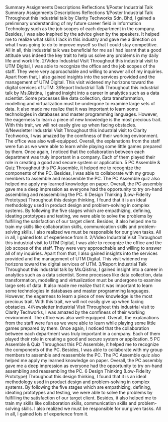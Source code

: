 Summary
Assignments	Descriptions	Reflections
1/Poster	Industrial Talk	Summary
Assignments	Descriptions	Reflections
1/Poster	Industrial Talk	Throughout this industrial talk by Clarity Techworks Sdn. Bhd, I gained a preliminary understanding of my future career field in Information Technology such as the job scopes of each department in the company. Besides, I was also inspired by the advice given by the speakers. It helped me to realize what skills I lack in this industry and gave me a direction on what I was going to do to improve myself so that I could stay competitive. All in all, this industrial talk was beneficial for me as I had learnt that a good attitude was indeed the key trait to help us solve any problems in my daily life and work life.
2/Video	Industrial Visit	Throughout this industrial visit to UTM Digital, I was able to recognize the office and the job scopes of the staff. They were very approachable and willing to answer all of my inquiries. Apart from that, I also gained insights into the services provided and the management of UTM Digital. This visit widened my horizons toward the digital services of UTM.
3/Report	Industrial Talk	Throughout this industrial talk by Ms.Qistina, I gained insight into a career in analytics such as a data scientist. Some processes like data collection, data transformation, modelling and virtualization must be undergone to examine large sets of data. It also made me realize that it was important to learn some technologies in databases and master programming languages. However, the eagerness to learn a piece of new knowledge is the most precious trait. With this trait, we will not easily give up when facing obstacles.
4/Newsletter	Industrial Visit	Throughout this industrial visit to Clarity Techworks, I was amazed by the comfiness of their working environment. The office was also well-equipped. Overall, the explanations from the staff were fun as we were able to learn while playing some little games prepared by them. Once again, I noticed that the collaboration between each department was truly important in a company. Each of them played their role in creating a good and secure system or application.
5	PC Assemble & Quiz	Throughout this PC Assemble, it helped me to recognize the components of the PC. Besides, I was able to collaborate with my group members to assemble and reassemble the PC. The PC Assemble quiz also helped me apply my learned knowledge on paper. Overall, the PC assembly gave me a deep impression as everyone had the opportunity to try on-hand assembling and reassembling the PC.
6	Design Thinking (Low-Fidelity Prototype)	Throughout this design thinking, I found that it is an ideal methodology used in product design and problem-solving in complex systems. By following the five stages which are empathizing, defining, ideating prototypes and testing, we were able to solve the problems by fulfilling the satisfaction of our target client. Besides, it also helped me to train my skills like collaboration skills, communication skills and problem-solving skills. I also realized we must be responsible for our given tasks. All in all, I gained lots of experience from it.
2/Video	Industrial Visit	Throughout this industrial visit to UTM Digital, I was able to recognize the office and the job scopes of the staff. They were very approachable and willing to answer all of my inquiries. Apart from that, I also gained insights into the services provided and the management of UTM Digital. This visit widened my horizons toward the digital services of UTM.
3/Report	Industrial Talk	Throughout this industrial talk by Ms.Qistina, I gained insight into a career in analytics such as a data scientist. Some processes like data collection, data transformation, modelling and virtualization must be undergone to examine large sets of data. It also made me realize that it was important to learn some technologies in databases and master programming languages. However, the eagerness to learn a piece of new knowledge is the most precious trait. With this trait, we will not easily give up when facing obstacles.
4/Newsletter	Industrial Visit	Throughout this industrial visit to Clarity Techworks, I was amazed by the comfiness of their working environment. The office was also well-equipped. Overall, the explanations from the staff were fun as we were able to learn while playing some little games prepared by them. Once again, I noticed that the collaboration between each department was truly important in a company. Each of them played their role in creating a good and secure system or application.
5	PC Assemble & Quiz	Throughout this PC Assemble, it helped me to recognize the components of the PC. Besides, I was able to collaborate with my group members to assemble and reassemble the PC. The PC Assemble quiz also helped me apply my learned knowledge on paper. Overall, the PC assembly gave me a deep impression as everyone had the opportunity to try on-hand assembling and reassembling the PC.
6	Design Thinking (Low-Fidelity Prototype)	Throughout this design thinking, I found that it is an ideal methodology used in product design and problem-solving in complex systems. By following the five stages which are empathizing, defining, ideating prototypes and testing, we were able to solve the problems by fulfilling the satisfaction of our target client. Besides, it also helped me to train my skills like collaboration skills, communication skills and problem-solving skills. I also realized we must be responsible for our given tasks. All in all, I gained lots of experience from it.
